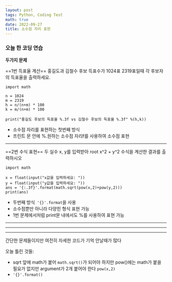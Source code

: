 ```yaml
---
layout: post
tags: Python, Coding Test
math: true
date: 2022-09-27
title: 소수점 자리 표현
---
```


### 오늘 한 코딩 연습

**두가지 문제**

==1번 득표율 계산==
홍길도과 김철수 후보 득표수가 1024표 2319표일때 각 후보자의 득표율을 출력하세요.

```
import math

n = 1024
m = 2319
h = n/(n+m) * 100
k = m/(n+m) * 100

print("홍길도 후보의 득표율 %.3f vs 김철수 후보의 득표율 %.3f" %(h,k))
```
- 소수점 자리를 표현하는 첫번째 방식
- 프린트 문 안에 %.원하는 소수점 자리f를 사용하여 소수점 표현


* * *


==2번 수식 표현==
두 실수 x, y를 입력받아 root x^2 + y^2 수식을 계산한 결과를 출력하시오
```
import math

x = float(input("x값을 입력하세요: "))
y = float(input("y값을 입력하세요: "))
ans = '{:.3f}'.format(math.sqrt(pow(x,2)+pow(y,2)))
print(ans)
```
- 두번째 방식` '{}'.format`을 사용
- 소수점뿐만 아니라 다양힌 형식 표현 가능
- 1번 문제에서처럼 print문 내에서도 %를 사용하여 표현 가능



* * *

* * *

* * *
간단한 문제들이지만 여전히 자세한 코드가 기억 안날때가 많다

오늘 틀린 것들:
- sqrt 앞에 math가 붙어 `math.sqrt()`가 되어야 하지만 pow()에는 math가 붙을 필요가 없지만 argument가 2개 붙어야 한다 `pow(x,2)`
- `'{}'.format()`
